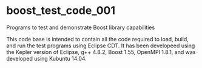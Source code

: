 boost_test_code_001
===================

Programs to test and demonstrate Boost library capabilities

This code base is intended to contain all the code required to load, build, and run the test programs using Eclipse CDT. It has been developeed using the Kepler version of Eclipse, g++ 4.8.2, Boost 1.55, OpenMPI 1.8.1, and was developed using Kubuntu 14.04.
